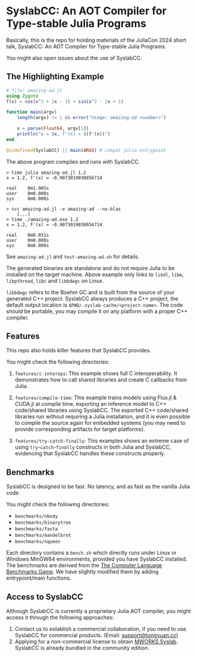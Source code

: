 # SyslabCC: An AOT Compiler for Type-stable Julia Programs

Basically, this is the repo for holding materials of the JuliaCon 2024 short talk, SyslabCC: An AOT Compiler for Type-stable Julia Programs.

You might also open issues about the use of SyslabCC.

## The Highlighting Example

```julia
# file: amazing-ad.jl
using Zygote
f(x) = cos(x^2 + 2x - 1) + sin(x^2 - 2x + 1)

function main(argv)
    length(argv) != 1 && error("Usage: amazing-ad <number>")

    x = parse(Float64, argv[1])
    println("x = $x, f'(x) = $(f'(x))")
end

@isdefined(SyslabCC) || main(ARGS) # compat julia entrypoint
```

The above program compiles and runs with SyslabCC.

```shell
> time julia amazing-ad.jl 1.2
x = 1.2, f'(x) = -0.9073019030856714

real    0m1.905s
user    0m0.000s
sys     0m0.000s

> scc amazing-ad.jl -o amazing-ad --no-blas
    [...]
> time ./amazing-ad.exe 1.2
x = 1.2, f'(x) = -0.9073019030856714

real    0m0.031s
user    0m0.000s
sys     0m0.000s
```

See `amazing-ad.jl` and `test-amazing-ad.sh` for details.

The generated binaries are standalone and do not require Julia to be installed on the target machine. Above example only links to `libdl`, `libm`, `libpthread`, `libc` and `libbdwgc` on Linux.

`libbdwgc` refers to the Boehm GC and is built from the source of your generated C++ project. SyslabCC always produces a C++ project, the default output location is `$PWD/.syslab-cache/<project-name>`. The code should be portable, you may compile it on any platform with a proper C++ compiler.

## Features

This repo also holds killer features that SyslabCC provides.

You might check the following directories:
1. `features/c-interops`: This example shows full C interoperability. It demonstrates how to call shared libraries and create C callbacks from Julia.

2. `features/compile-time`: This example trains models using Flux.jl & CUDA.jl at compile time, exporting an inference model to C++ code/shared libraries using SyslabCC. The exported C++ code/shared libraries run without requiring a Julia installation, and it is even possible to compile the source again for embedded systems (you may need to provide corresponding artifacts for target platforms).

3. `features/try-catch-finally`: This examples shows an extreme case of using `try`-`catch`-`finally` constructs in both Julia and SyslabCC, evidencing that SyslabCC handles these constructs properly.


## Benchmarks

SyslabCC is designed to be fast. No latency, and as fast as the vanilla Julia code.

You might check the following directories:

- `benchmarks/nbody`
- `benchmarks/binarytree`
- `benchmarks/fasta`
- `benchmarks/mandelbrot`
- `benchmarks/nqueen`

Each directory contains a `bench.sh` which directly runs under Linux or Windows MinGW64 environments, provided you have SyslabCC installed. The benchmarks are derived from the [The Computer Language Benchmarks Game](https://benchmarksgame-team.pages.debian.net/benchmarksgame/). We have slightly modified them by adding entrypoint/main functions.

## Access to SyslabCC

Although SyslabCC is currently a proprietary Julia AOT compiler, you might access it through the following approaches:

1. Contact us to establish a commercial collaboration, if you need to use SyslabCC for commercial products. (Email: support@tongyuan.cc)
2. Applying for a non-commercial license to obtain [MWORKS.Syslab](https://www.tongyuan.cc/release/syslab). SyslabCC is already bundled in the community edition.
